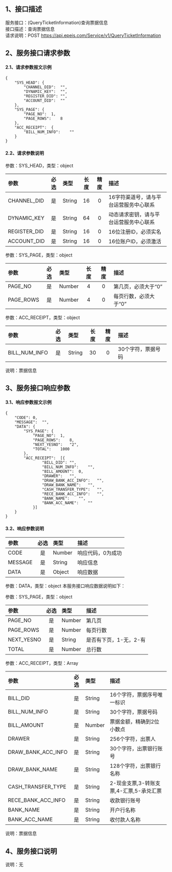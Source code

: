 ## 1、接口描述  
服务接口：(QueryTicketInformation)查询票据信息  
接口描述：查询票据信息  
请求说明：POST https://api.epeis.com/Service/v1/QueryTicketInformation  
  
## 2、服务接口请求参数  
#### 2.1、请求参数报文示例  
~~~  
{
	"SYS_HEAD":	{
		"CHANNEL_DID":	"",
		"DYNAMIC_KEY":	"",
		"REGISTER_DID":	"",
		"ACCOUNT_DID":	""
	},
	"SYS_PAGE":	{
		"PAGE_NO":	1,
		"PAGE_ROWS":	8
	},
	"ACC_RECEIPT":	{
		"BILL_NUM_INFO":	""
	}
}  
~~~  
#### 2.2、请求参数说明  
参数：SYS_HEAD，类型：object  
  
| 参数 | 必选 | 类型 | 长度 | 精度 | 描述 |  
| :----------------- | :----: | :-------- | :----: | :----: | :---------------- |  
| CHANNEL_DID | 是 | String | 16 | 0 | 16字符渠道号，请与平台运营服务中心联系 |  
| DYNAMIC_KEY | 是 | String | 64 | 0 | 动态请求密钥，请与平台运营服务中心联系 |  
| REGISTER_DID      |  是  | String   | 16 | 0 | 16位注册ID，必须实名 |  
| ACCOUNT_DID       |  是  | String   | 16 | 0 | 16位账户ID，必须激活 |  
  
参数：SYS_PAGE，类型：object  
  
| 参数 | 必选 | 类型 | 长度 | 精度 | 描述 |  
| :----------------- | :----: | :-------- | :----: | :----: | :---------------- |  
| PAGE_NO       |  是  | Number   | 4 | 0 | 第几页，必须大于“0” |  
| PAGE_ROWS     |  是  | Number   | 4 | 0 | 每页行数，必须大于“0” |  
  
参数：ACC_RECEIPT，类型：object  
  
| 参数              | 必选 | 类型     | 长度 | 精度 | 描述             |  
| :----------------- | :----: | :-------- | :----: | :----: | :---------------- |  
| BILL_NUM_INFO |  是  | String   | 30 | 0 | 30个字符，票据号码 |  
  
说明：票据信息  
  
## 3、服务接口响应参数  
#### 3.1、响应参数报文示例  
~~~  
{
	"CODE":	0,
	"MESSAGE":	"",
	"DATA":	{
		"SYS_PAGE":	{
			"PAGE_NO":	1,
			"PAGE_ROWS":	8,
			"NEXT_YESNO":	"2",
			"TOTAL":	1000
		},
		"ACC_RECEIPT":	[{
				"BILL_DID":	"",
				"BILL_NUM_INFO":	"",
				"BILL_AMOUNT":	0,
				"DRAWER":	"",
				"DRAW_BANK_ACC_INFO":	"",
				"DRAW_BANK_NAME":	"",
				"CASH_TRANSFER_TYPE":	"",
				"RECE_BANK_ACC_INFO":	"",
				"BANK_NAME":	"",
				"BANK_ACC_NAME":	""
			}]
	}
}  
~~~  
#### 3.2、响应参数说明  
  
| 参数              | 必选 | 类型     | 描述             |  
| :----------------- | :----: | :-------- | :---------------- |  
| CODE | 是 | Number | 响应代码，0为成功 |  
| MESSAGE | 是 | String | 响应信息 |  
| DATA | 是 | Object | 响应数据 |  
  
参数：DATA，类型：object 本服务接口响应数据说明如下：  
  
参数：SYS_PAGE，类型：object  
  
| 参数              | 必选 | 类型     | 描述             |  
| :----------------- | :----: | :-------- | :---------------- |  
| PAGE_NO       |  是  | Number   | 第几页 |  
| PAGE_ROWS     |  是  | Number   | 每页行数 |  
| NEXT_YESNO    |  是  | String   | 是否有下页，1-无，2-有 |  
| TOTAL         |  是  | Number   | 总行数 |  
  
参数：ACC_RECEIPT，类型：Array  
  

| 参数              | 必选 | 类型     | 描述             |  
| :----------------- | :----: | :-------- | :---------------- |  
| BILL_DID |  是  | String   | 16个字符，票据序号唯一标识 |  
| BILL_NUM_INFO |  是  | String   | 30个字符，票据号码 |  
| BILL_AMOUNT |  是  | Number   | 票据金额，精确到2位小数点 |  
| DRAWER |  是  | String   | 256个字符，出票人 |  
| DRAW_BANK_ACC_INFO |  是  | String   | 30个字符，出票银行账号 |  
| DRAW_BANK_NAME |  是  | String   | 128个字符，出票银行名称 |  
| CASH_TRANSFER_TYPE |  是  | String   | 2-现金支票,3-转账支票,4-汇票,5-承兑汇票 |  
| RECE_BANK_ACC_INFO |  是  | String   | 收款银行账号 |  
| BANK_NAME |  是  | String   | 开户行名称 |  
| BANK_ACC_NAME |  是  | String   | 收付款人名称 |  
  
说明：票据信息  
## 4、服务接口说明  
说明：无  
